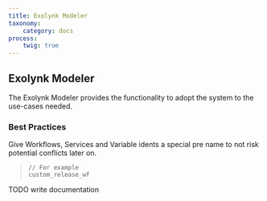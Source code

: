 ```yaml
---
title: Exolynk Modeler
taxonomy:
    category: docs
process:
    twig: true
---
```


## Exolynk Modeler 
The Exolynk Modeler provides the functionality to adopt the system to the use-cases needed.

### Best Practices
Give Workflows, Services and Variable idents a special pre name to not risk potential conflicts later on.
> ```
> // For example
> custom_release_wf
> ```

TODO write documentation
